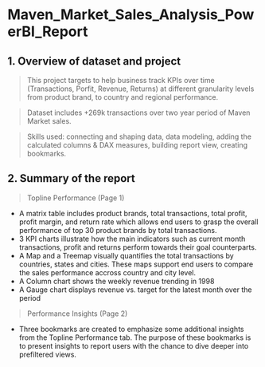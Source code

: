 # Maven_Market_Sales_Analysis_PowerBI_Report

## 1. Overview of dataset and project

> This project targets to help business track KPIs over time (Transactions, Porfit, Revenue, Returns) at different granularity levels from product brand, to country and regional performance.
 
> Dataset includes +269k transactions over two year period of Maven Market sales.

> Skills used: connecting and shaping data, data modeling, adding the calculated columns & DAX measures, building report view, creating bookmarks. 

## 2. Summary of the report 

> Topline Performance (Page 1)

- A matrix table includes product brands, total transactions, total profit, profit margin, and return rate which allows end users to grasp the overall performance of top 30 product brands by total transactions.
- 3 KPI charts illustrate how the main indicators such as current month transactions, profit and returns perform towards their goal counterparts.
- A Map and a Treemap visually quantifies the total transactions by countries, states and cities. These maps support end users to compare the sales performance accross country and city level. 
- A Column chart shows the weekly revenue trending in 1998
- A Gauge chart displays revenue vs. target for the latest month over the period 

> Performance Insights (Page 2)

- Three bookmarks are created to emphasize some additional insights from the Topline Performance tab. The purpose of these bookmarks is to present insights to report users with the chance to dive deeper into prefiltered views. 
